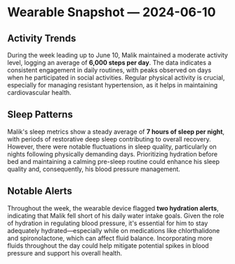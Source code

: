 # Wearable Snapshot — 2024-06-10

## Activity Trends
During the week leading up to June 10, Malik maintained a moderate activity level, logging an average of **6,000 steps per day**. The data indicates a consistent engagement in daily routines, with peaks observed on days when he participated in social activities. Regular physical activity is crucial, especially for managing resistant hypertension, as it helps in maintaining cardiovascular health. 

## Sleep Patterns
Malik's sleep metrics show a steady average of **7 hours of sleep per night**, with periods of restorative deep sleep contributing to overall recovery. However, there were notable fluctuations in sleep quality, particularly on nights following physically demanding days. Prioritizing hydration before bed and maintaining a calming pre-sleep routine could enhance his sleep quality and, consequently, his blood pressure management.

## Notable Alerts
Throughout the week, the wearable device flagged **two hydration alerts**, indicating that Malik fell short of his daily water intake goals. Given the role of hydration in regulating blood pressure, it's essential for him to stay adequately hydrated—especially while on medications like chlorthalidone and spironolactone, which can affect fluid balance. Incorporating more fluids throughout the day could help mitigate potential spikes in blood pressure and support his overall health.
